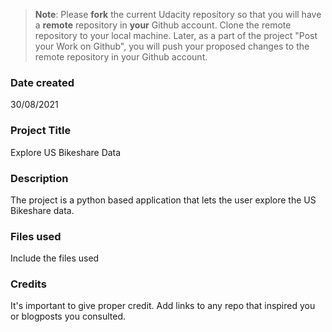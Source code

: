 >**Note**: Please **fork** the current Udacity repository so that you will have a **remote** repository in **your** Github account. Clone the remote repository to your local machine. Later, as a part of the project "Post your Work on Github", you will push your proposed changes to the remote repository in your Github account.

### Date created
30/08/2021

### Project Title
Explore US Bikeshare Data

### Description
The project is a python based application that lets the user explore the US Bikeshare data. 

### Files used
Include the files used

### Credits
It's important to give proper credit. Add links to any repo that inspired you or blogposts you consulted.
